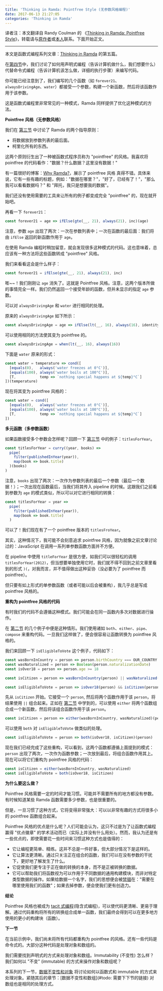 ```yaml
---
title: 'Thinking in Ramda: Pointfree Style (无参数风格编程)'
date: 2017-06-13 21:27:05
categories: 'Thinking in Ramda'
---
```


译者注：本文翻译自 Randy Coulman 的 《[Thinking in Ramda: Pointfree Style](http://randycoulman.com/blog/2016/06/21/thinking-in-ramda-pointfree-style/)》，转载请与[原作者](https://github.com/randycoulman)或[本人](https://github.com/adispring)联系。下面开始正文。

---

本文是函数式编程系列文章：[Thinking in Ramda](https://adispring.coding.me/categories/Thinking-in-Ramda/) 的第五篇。

在[第四节](https://adispring.coding.me/2017/06/11/Thinking-in-Ramda-Declarative-Programming/)中，我们讨论了如何用声明式编程（告诉计算机做什么，我们想要什么）代替命令式编程（告诉计算机该怎么做，详细的执行步骤）来编写代码。

你可能已经注意到了，我们编写的几个函数（如 `forever21`、`alwaysDrivingAge`、`water`）都接受一个参数，构建一个新函数，然后将该函数作用于该参数。

这是函数式编程里非常常见的一种模式，Ramda 同样提供了优化这种模式的方法。

**Pointfree 风格（无参数风格）**

我们在 [第三节](https://adispring.coding.me/2017/06/11/Thinking-in-Ramda-Partial-Application/) 中讨论了 Ramda 的两个指导原则：

* 将数据放到参数列表的最后面。
* 柯里化所有的东西。

这两个原则衍生出了一种被函数式程序员称为 "pointfree" 的风格。我喜欢将 pointfree 的代码看作："数据？什么数据？这里没有数据！"

有一篇很好的博客：[Why Ramda?](http://fr.umio.us/why-ramda/)，展示了 pointfree 风格 真得不错。具体来说，它有一些有趣的标题，例如："数据在哪里？"，"好了，已经有了！"，"那么我可以看看数据吗？" 和 "拜托，我只是想要我的数据"。

我们还没有使用需要的工具来让所有的例子都变成完全 "pointfree" 的，现在就开始吧。

再看一下 `forever21`：

```js
const forever21 = age => ifElse(gte(__, 21), always(21), inc)(age)
```

注意，参数 `age` 出现了两次：一次在参数列表中；一次在函数的最后面：我们将由 `ifElse` 返回的新函数作用于 `age`。

在使用 Ramda 编程时稍加留意，就会发现很多这种模式的代码。这也意味着，总应该有一种方法将这些函数转成 "pointfree" 风格。

我们来看看这会是什么样子：

```js
const forever21 = ifElse(gte(__, 21), always(21), inc)
```

嘭~~！我们刚刚让 `age` 消失了。这就是 Pointfree 风格。注意，这两个版本所做的事情完全一样。我们仍然返回一个接受年龄的函数，但并未显示的指定 `age` 参数。

可以对 `alwaysDrivingAge` 和 `water` 进行相同的处理。

原来的 `alwaysDrivingAge` 如下所示：

```js
const alwaysDrivingAge = age => ifElse(lt(__, 16), always(16), identity)(age)
```

可以使用相同的方法使其变为 pointfree 的。

```js
const alwaysDrivingAge = when(lt(__, 16), always(16))
```

下面是 `water` 原来的形式：

```js
const water = temperature => cond([
  [equals(0),   always('water freezes at 0°C')],
  [equals(100), always('water boils at 100°C')],
  [T,           temp => `nothing special happens at ${temp}°C`]
])(temperature)
```

现在将其变为 pointfree 风格的：

```js
const water = cond([
  [equals(0),   always('water freezes at 0°C')],
  [equals(100), always('water boils at 100°C')],
  [T,           temp => `nothing special happens at ${temp}°C`]
])
```

**多元函数（多参数函数）**

如果函数接受多个参数会怎样呢？回顾一下 [第三节](https://adispring.coding.me/2017/06/11/Thinking-in-Ramda-Partial-Application/) 中的例子：`titlesForYear`。

```js
const titlesForYear = curry((year, books) =>
  pipe(
    filter(publishedInYear(year)),
    map(book => book.title)
  )(books)
)
```

注意，`books` 出现了两次：一次作为参数列表的最后一个参数（最后一个数据！）；一次出现在函数最后，当我们将其传入 pipeline 的时候。这跟我们之前看到参数为 `age` 的模式类似，所以可以对它进行相同的转换：

```js
const titlesForYear = year =>
  pipe(
    filter(publishedInYear(year)),
    map(book => book.title)
  )
```

可以了！我们现在有了一个 pointfree 版本的 `titlesFroYear`。

其实，这种情况下，我可能不会刻意追求 pointfree 风格，因为就像之前文章讨论过的：JavaScript 在调用一系列单参数函数方面并不方便。

在 pipeline 中使用 `titleForYear` 是很方便，如我们可以很轻松的调用 `titlesForYear(2012)`，但当想要单独使用它时，我们就不得不回到之前文章里看到的形式 `)(`，对我而言，并不值得做出这种妥协（没必要为了 pointfree 而 pointfree）。

但只要有如上形式的单参数函数（或者可能以后会被重构），我几乎总是写成 pointfree 风格的。

**重构为 pointfree 风格的代码**

有时我们的代码不会遵循这种模式。我们可能会在同一函数内多次对数据进行操作。

在 [第二节](https://adispring.coding.me/2017/06/10/Thinking-in-Ramda-Combining-Functions/) 的几个例子中便是这种情形。我们使用诸如 `both`、`either`、`pipe`、`compose` 来重构代码。一旦我们这样做了，便会很容易让函数转换为 pointfree 风格的。

我们来回顾一下 `isEligibleToVote` 这个例子，代码如下：

```js
const wasBornInCountry = person => person.birthCountry === OUR_COUNTRY
const wasNaturalized = person => Boolean(person.naturalizationDate)
const isOver18 = person => person.age >= 18
 
const isCitizen = person => wasBornInCountry(person) || wasNaturalized(person)
 
const isEligibleToVote = person => isOver18(person) && isCitizen(person)
```

先从 `isCitizen` 开始。它接受一个 `person`, 然后将两个函数作用于该 `person`，将结果使用 `||` 组合起来。正如在 [第二节](https://adispring.coding.me/2017/06/10/Thinking-in-Ramda-Combining-Functions/) 中学到的，可以使用 `either` 将两个函数组合成一个新函数，然后将该组合函数作用于该 `person`。

```js
const isCitizen = person => either(wasBornInCountry, wasNaturalized)(person)
```

可以使用 `both` 对 `isEligibleToVote` 做类似的处理。

```js
const isEligibleToVote = person => both(isOver18, isCitizen)(person)
```

现在我们已经完成了这些重构，可以看到，这两个函数都遵循上面提到的模式：`person` 出现了两次，一次作为函数参数；一次放到最后，将组合函数作用其上。现在可以将它们重构为 pointfree 风格的代码：

```js
const isCitizen = either(wasBornInCountry, wasNaturalized)
const isEligibleToVote = both(isOver18, isCitizen)
```

**为什么要这么做？**

Pointfree 风格需要一定的时间才能习惯。可能并不需要所有的地方都没有参数。有时候知道某些 Ramda 函数需要多少参数，也是很重要的。

但是，一旦习惯了这种方式，它将变得非常强大：可以以非常有趣的方式将很多小的 pointfree 函数组合起来。

Pointfree 风格的优点是什么呢？人们可能会认为，这只不过是为了让函数式编程赢得 "优点徽章" 的学术活动而已（实际上并没有什么用处）。然而，我认为还是有一些优点的，即使需要花一些时间来习惯这种方式也是值得的：

* 它让编程更简单、精练。这并不总是一件好事，但大部分情况下是这样的。
* 它让算法更清晰。通过只关注正在组合的函数，我们可以在没有参数的干扰下，更好地了解发生了什么。
* 它促使我们更专注于正在做的转换的本身，而不是正被转换的数据。
* 它可以帮助我们将函数视为可以作用于不同数据的通用构建模块，而非对特定类型数据的操作。如果给数据一个名字，我们的思想便会被[禁锢](https://en.wikipedia.org/wiki/Anchoring)在："需要在哪里使用我们的函数"；如果去掉参数，便会使我们更有创造力。

**结论**

Pointfree 风格也被成为 [tacit 式编程](https://en.wikipedia.org/wiki/Tacit_programming)(隐含式编程)，可以使代码更清晰、更易于理解。通过代码重构将所有的转换组合成单一函数，我们最终会得到可以在更多地方使用的更小的构建块（函数）。

**下一节**

在当前示例中，我们尚未将所有代码都重构为 pointfree 的风格。还有一些代码是命令式的。大部分这种代码是处理对象和数组的。

我们需要找到声明式的方式来处理对象和数组。Immutability (不变性) 怎么样？我们如何以 "不变" (immutable) 的方式来操作对象和数组呢？

本系列的下一节，[数据不变性和对象](https://adispring.coding.me/2017/06/16/Thinking-in-Ramda-Immutability-and-Objects/) 将讨论如何以函数式和 immutable 的方式来处理对象。紧随其后的章节：[数据不变性和数组](#todo: 需要下下节的链接) 对数组也是相同的处理方式。
